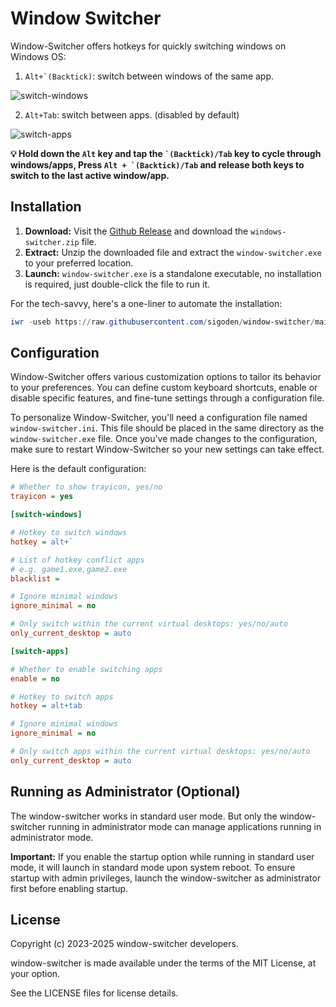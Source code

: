 # Window Switcher

Window-Switcher offers hotkeys for quickly switching windows on Windows OS:

1. ```Alt+`(Backtick)```: switch between windows of the same app.

![switch-windows](https://github.com/sigoden/window-switcher/assets/4012553/06d387ce-31fd-450b-adf3-01bfcfc4bce3)

2. ```Alt+Tab```: switch between apps. (disabled by default)

![switch-apps](https://github.com/sigoden/window-switcher/assets/4012553/0c74a7ca-3a48-4458-8d2d-b40dc041f067)

**💡 Hold down the `Alt` key and tap the ``` `(Backtick)/Tab ``` key to cycle through windows/apps, Press ```Alt + `(Backtick)/Tab``` and release both keys to switch to the last active window/app.**

## Installation

1. **Download:** Visit the [Github Release](https://github.com/sigoden/windows-switcher/releases) and download the `windows-switcher.zip` file.
2. **Extract:** Unzip the downloaded file and extract the `window-switcher.exe` to your preferred location.
3. **Launch:** `window-switcher.exe` is a standalone executable, no installation is required, just double-click the file to run it.

For the tech-savvy, here's a one-liner to automate the installation:
```ps1
iwr -useb https://raw.githubusercontent.com/sigoden/window-switcher/main/install.ps1 | iex
```

## Configuration

Window-Switcher offers various customization options to tailor its behavior to your preferences. You can define custom keyboard shortcuts, enable or disable specific features, and fine-tune settings through a configuration file.

To personalize Window-Switcher, you'll need a configuration file named `window-switcher.ini`. This file should be placed in the same directory as the `window-switcher.exe` file. Once you've made changes to the configuration, make sure to restart Window-Switcher so your new settings can take effect.

Here is the default configuration:

```ini
# Whether to show trayicon, yes/no
trayicon = yes 

[switch-windows]

# Hotkey to switch windows
hotkey = alt+`

# List of hotkey conflict apps
# e.g. game1.exe,game2.exe
blacklist =

# Ignore minimal windows
ignore_minimal = no

# Only switch within the current virtual desktops: yes/no/auto
only_current_desktop = auto

[switch-apps]

# Whether to enable switching apps
enable = no 

# Hotkey to switch apps
hotkey = alt+tab

# Ignore minimal windows
ignore_minimal = no

# Only switch apps within the current virtual desktops: yes/no/auto
only_current_desktop = auto
```

## Running as Administrator (Optional)

The window-switcher works in standard user mode. But only the window-switcher running in administrator mode can manage applications running in administrator mode.

**Important:** If you enable the startup option while running in standard user mode, it will launch in standard mode upon system reboot. To ensure startup with admin privileges, launch the window-switcher as administrator first before enabling startup.

## License

Copyright (c) 2023-2025 window-switcher developers.

window-switcher is made available under the terms of the MIT License, at your option.

See the LICENSE files for license details.
